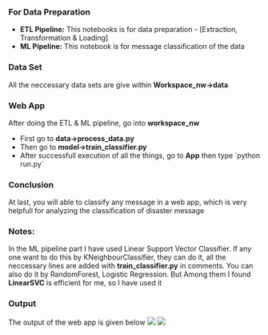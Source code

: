 <h3>For Data Preparation</h3>
<ul>
  <li><b>ETL Pipeline:</b> This notebooks is for data preparation - [Extraction, Transformation & Loading]</li>
  <li><b>ML Pipeline:</b> This notebook is for message classification of the data </li>
</ul>
<h3>Data Set</h3>
<p>All the neccessary data sets are give within <b>Workspace_nw->data</b></p>
<h3>Web App</h3>
<p> After doing the ETL & ML pipeline, go into <b>workspace_nw</b></p>
<ul>
  <li>First go to <b>data->process_data.py</b></li>
  <li>Then go to <b>model->train_classifier.py</b></li>
  <li>After successfull execution of all the things, go to <b>App</b> then type `python run.py`</li>
</ul>
<h3>Conclusion</h3>
At last, you will able to classify any message in a web app, which is very helpfull for analyzing the classification of disaster message

<h3>Notes:</h3>
<p>In the ML pipeline part I have used Linear Support Vector Classifier. If any one want to do this by KNeighbourClassifier, they can do it, all the neccessary lines are added with <b>train_classifier.py</b> in comments. You can also do it by RandomForest, Logistic Regression. But Among them I found <b>LinearSVC</b> is efficient for me, so I have used it</p>

<h3>Output</h3>
The output of the web app is given below
<img src="https://drive.google.com/open?id=1EdBxzFcYccze8e962t7fdaahRzm6aEtV">
<img src="https://drive.google.com/open?id=1S8yazy2M6hjzegJ65pH7HQByNU3d6Lj4">
